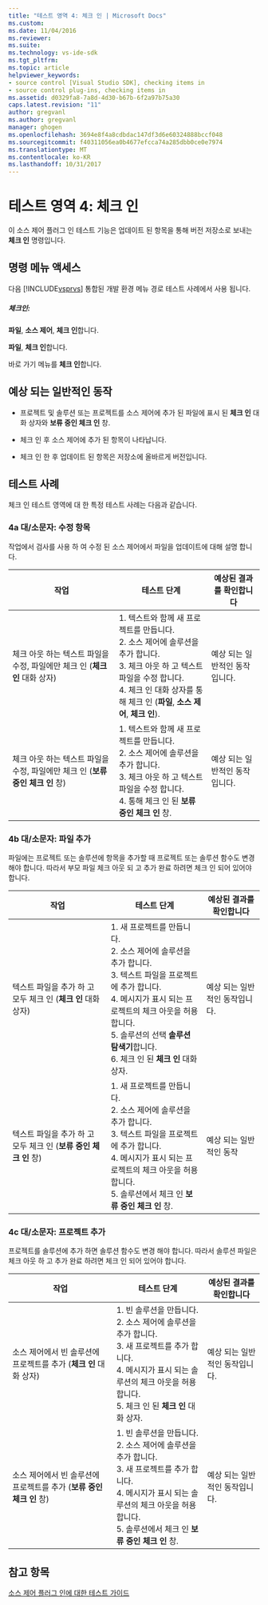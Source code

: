 ```yaml
---
title: "테스트 영역 4: 체크 인 | Microsoft Docs"
ms.custom: 
ms.date: 11/04/2016
ms.reviewer: 
ms.suite: 
ms.technology: vs-ide-sdk
ms.tgt_pltfrm: 
ms.topic: article
helpviewer_keywords:
- source control [Visual Studio SDK], checking items in
- source control plug-ins, checking items in
ms.assetid: d0329fa8-7a8d-4d30-b67b-6f2a97b75a30
caps.latest.revision: "11"
author: gregvanl
ms.author: gregvanl
manager: ghogen
ms.openlocfilehash: 3694e8f4a8cdbdac147df3d6e60324888bccf048
ms.sourcegitcommit: f40311056ea0b4677efcca74a285dbb0ce0e7974
ms.translationtype: MT
ms.contentlocale: ko-KR
ms.lasthandoff: 10/31/2017
---
```

# <a name="test-area-4-check-in"></a>테스트 영역 4: 체크 인
이 소스 제어 플러그 인 테스트 기능은 업데이트 된 항목을 통해 버전 저장소로 보내는 **체크 인** 명령입니다.  
  
## <a name="command-menu-access"></a>명령 메뉴 액세스  
 다음 [!INCLUDE[vsprvs](../../code-quality/includes/vsprvs_md.md)] 통합된 개발 환경 메뉴 경로 테스트 사례에서 사용 됩니다.  
  
##### <a name="check-in"></a>체크인:  
 **파일**, **소스 제어**, **체크 인**합니다.  
  
 **파일**, **체크 인**합니다.  
  
 바로 가기 메뉴를 **체크 인**합니다.  
  
## <a name="common-expected-behavior"></a>예상 되는 일반적인 동작  
  
-   프로젝트 및 솔루션 또는 프로젝트를 소스 제어에 추가 된 파일에 표시 된 **체크 인** 대화 상자와 **보류 중인 체크 인** 창.  
  
-   체크 인 후 소스 제어에 추가 된 항목이 나타납니다.  
  
-   체크 인 한 후 업데이트 된 항목은 저장소에 올바르게 버전입니다.  
  
## <a name="test-cases"></a>테스트 사례  
 체크 인 테스트 영역에 대 한 특정 테스트 사례는 다음과 같습니다.  
  
### <a name="case-4a-modified-items"></a>4a 대/소문자: 수정 항목  
 작업에서 검사를 사용 하 여 수정 된 소스 제어에서 파일을 업데이트에 대해 설명 합니다.  
  
|작업|테스트 단계|예상된 결과를 확인합니다|  
|------------|----------------|--------------------------------|  
|체크 아웃 하는 텍스트 파일을 수정, 파일에만 체크 인 (**체크 인** 대화 상자)|1.  텍스트와 함께 새 프로젝트를 만듭니다.<br />2.  소스 제어에 솔루션을 추가 합니다.<br />3.  체크 아웃 하 고 텍스트 파일을 수정 합니다.<br />4.  체크 인 대화 상자를 통해 체크 인 (**파일**, **소스 제어**, **체크 인**).|예상 되는 일반적인 동작입니다.|  
|체크 아웃 하는 텍스트 파일을 수정, 파일에만 체크 인 (**보류 중인 체크 인** 창)|1.  텍스트와 함께 새 프로젝트를 만듭니다.<br />2.  소스 제어에 솔루션을 추가 합니다.<br />3.  체크 아웃 하 고 텍스트 파일을 수정 합니다.<br />4.  통해 체크 인 된 **보류 중인 체크 인** 창.|예상 되는 일반적인 동작입니다.|  
  
### <a name="case-4b-adding-files"></a>4b 대/소문자: 파일 추가  
 파일에는 프로젝트 또는 솔루션에 항목을 추가할 때 프로젝트 또는 솔루션 함수도 변경 해야 합니다. 따라서 부모 파일 체크 아웃 되 고 추가 완료 하려면 체크 인 되어 있어야 합니다.  
  
|작업|테스트 단계|예상된 결과를 확인합니다|  
|------------|----------------|--------------------------------|  
|텍스트 파일을 추가 하 고 모두 체크 인 (**체크 인** 대화 상자)|1.  새 프로젝트를 만듭니다.<br />2.  소스 제어에 솔루션을 추가 합니다.<br />3.  텍스트 파일을 프로젝트에 추가 합니다.<br />4.  메시지가 표시 되는 프로젝트의 체크 아웃을 허용 합니다.<br />5.  솔루션의 선택 **솔루션 탐색기**합니다.<br />6.  체크 인 된 **체크 인** 대화 상자.|예상 되는 일반적인 동작입니다.|  
|텍스트 파일을 추가 하 고 모두 체크 인 (**보류 중인 체크 인** 창)|1.  새 프로젝트를 만듭니다.<br />2.  소스 제어에 솔루션을 추가 합니다.<br />3.  텍스트 파일을 프로젝트에 추가 합니다.<br />4.  메시지가 표시 되는 프로젝트의 체크 아웃을 허용 합니다.<br />5.  솔루션에서 체크 인 **보류 중인 체크 인** 창.|예상 되는 일반적인 동작|  
  
### <a name="case-4c-adding-projects"></a>4c 대/소문자: 프로젝트 추가  
 프로젝트를 솔루션에 추가 하면 솔루션 함수도 변경 해야 합니다. 따라서 솔루션 파일은 체크 아웃 하 고 추가 완료 하려면 체크 인 되어 있어야 합니다.  
  
|작업|테스트 단계|예상된 결과를 확인합니다|  
|------------|----------------|--------------------------------|  
|소스 제어에서 빈 솔루션에 프로젝트를 추가 (**체크 인** 대화 상자)|1.  빈 솔루션을 만듭니다.<br />2.  소스 제어에 솔루션을 추가 합니다.<br />3.  새 프로젝트를 추가 합니다.<br />4.  메시지가 표시 되는 솔루션의 체크 아웃을 허용 합니다.<br />5.  체크 인 된 **체크 인** 대화 상자.|예상 되는 일반적인 동작입니다.|  
|소스 제어에서 빈 솔루션에 프로젝트를 추가 (**보류 중인 체크 인** 창)|1.  빈 솔루션을 만듭니다.<br />2.  소스 제어에 솔루션을 추가 합니다.<br />3.  새 프로젝트를 추가 합니다.<br />4.  메시지가 표시 되는 솔루션의 체크 아웃을 허용 합니다.<br />5.  솔루션에서 체크 인 **보류 중인 체크 인** 창.|예상 되는 일반적인 동작입니다.|  
  
## <a name="see-also"></a>참고 항목  
 [소스 제어 플러그 인에 대한 테스트 가이드](../../extensibility/internals/test-guide-for-source-control-plug-ins.md)